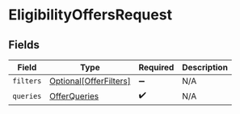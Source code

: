 # EligibilityOffersRequest


## Fields

| Field                                                         | Type                                                          | Required                                                      | Description                                                   |
| ------------------------------------------------------------- | ------------------------------------------------------------- | ------------------------------------------------------------- | ------------------------------------------------------------- |
| `filters`                                                     | [Optional[OfferFilters]](../../models/shared/offerfilters.md) | :heavy_minus_sign:                                            | N/A                                                           |
| `queries`                                                     | [OfferQueries](../../models/shared/offerqueries.md)           | :heavy_check_mark:                                            | N/A                                                           |